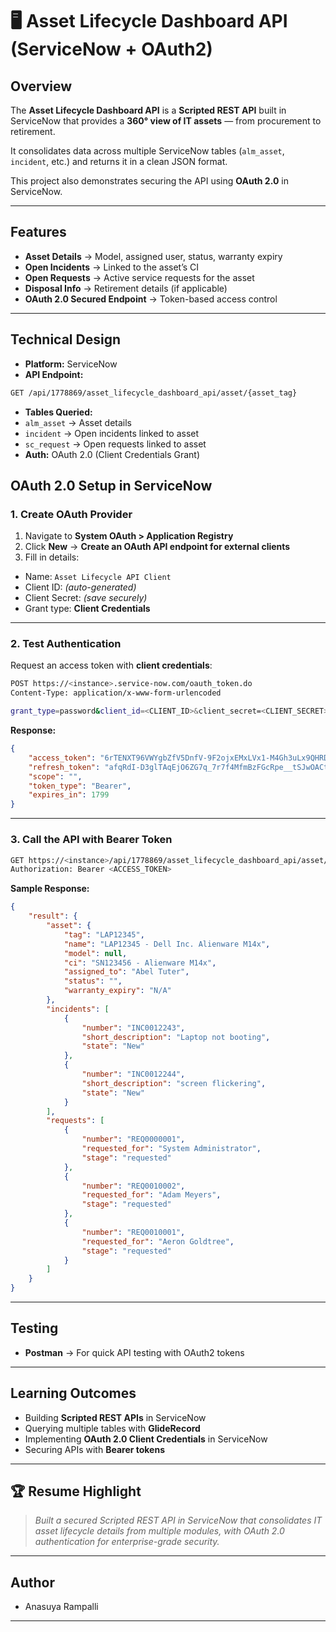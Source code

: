 # 🖥️ Asset Lifecycle Dashboard API (ServiceNow + OAuth2)

## Overview
The **Asset Lifecycle Dashboard API** is a **Scripted REST API** built in ServiceNow that provides a **360° view of IT assets** — from procurement to retirement.  

It consolidates data across multiple ServiceNow tables (`alm_asset`, `incident`, etc.) and returns it in a clean JSON format.  

This project also demonstrates securing the API using **OAuth 2.0** in ServiceNow.  

---

## Features
- **Asset Details** → Model, assigned user, status, warranty expiry  
- **Open Incidents** → Linked to the asset’s CI  
- **Open Requests** → Active service requests for the asset  
- **Disposal Info** → Retirement details (if applicable)  
- **OAuth 2.0 Secured Endpoint** → Token-based access control  

---

## Technical Design
- **Platform:** ServiceNow   
- **API Endpoint:**  

```bash
GET /api/1778869/asset_lifecycle_dashboard_api/asset/{asset_tag}
```

- **Tables Queried:**  
- `alm_asset` → Asset details  
- `incident` → Open incidents linked to asset  
- `sc_request` → Open requests linked to asset  
- **Auth:** OAuth 2.0 (Client Credentials Grant)  

## OAuth 2.0 Setup in ServiceNow

### 1. Create OAuth Provider
1. Navigate to **System OAuth > Application Registry**  
2. Click **New** → **Create an OAuth API endpoint for external clients**  
3. Fill in details:  
 - Name: `Asset Lifecycle API Client`  
 - Client ID: *(auto-generated)*  
 - Client Secret: *(save securely)*  
 - Grant type: **Client Credentials**  

---

### 2. Test Authentication
Request an access token with **client credentials**:

```bash
POST https://<instance>.service-now.com/oauth_token.do
Content-Type: application/x-www-form-urlencoded

grant_type=password&client_id=<CLIENT_ID>&client_secret=<CLIENT_SECRET>
````

**Response:**

```json
{
    "access_token": "6rTENXT96VWYgbZfV5DnfV-9F2ojxEMxLVx1-M4Gh3uLx9QHRD_C9KP4eqGOIsiTqa1NI4nSweO97d3kXbp7XQ",
    "refresh_token": "afqRdI-D3glTAqEjO6ZG7q_7r7f4MfmBzFGcRpe__tSJwOACtcst1N3TbBaWWb66jY2mgOlVbZC_B2wPOsjVSA",
    "scope": "",
    "token_type": "Bearer",
    "expires_in": 1799
}
```

---

### 3. Call the API with Bearer Token

```bash
GET https://<instance>/api/1778869/asset_lifecycle_dashboard_api/asset/LAP12345
Authorization: Bearer <ACCESS_TOKEN>
```

**Sample Response:**

```json
{
    "result": {
        "asset": {
            "tag": "LAP12345",
            "name": "LAP12345 - Dell Inc. Alienware M14x",
            "model": null,
            "ci": "SN123456 - Alienware M14x",
            "assigned_to": "Abel Tuter",
            "status": "",
            "warranty_expiry": "N/A"
        },
        "incidents": [
            {
                "number": "INC0012243",
                "short_description": "Laptop not booting",
                "state": "New"
            },
            {
                "number": "INC0012244",
                "short_description": "screen flickering",
                "state": "New"
            }
        ],
        "requests": [
            {
                "number": "REQ0000001",
                "requested_for": "System Administrator",
                "stage": "requested"
            },
            {
                "number": "REQ0010002",
                "requested_for": "Adam Meyers",
                "stage": "requested"
            },
            {
                "number": "REQ0010001",
                "requested_for": "Aeron Goldtree",
                "stage": "requested"
            }
        ]
    }
}
```

---

## Testing

* **Postman** → For quick API testing with OAuth2 tokens


---

## Learning Outcomes

* Building **Scripted REST APIs** in ServiceNow
* Querying multiple tables with **GlideRecord**
* Implementing **OAuth 2.0 Client Credentials** in ServiceNow
* Securing APIs with **Bearer tokens**

---

## 🏆 Resume Highlight

> *Built a secured Scripted REST API in ServiceNow that consolidates IT asset lifecycle details from multiple modules, with OAuth 2.0 authentication for enterprise-grade security.*
---

## Author
- Anasuya Rampalli
---


